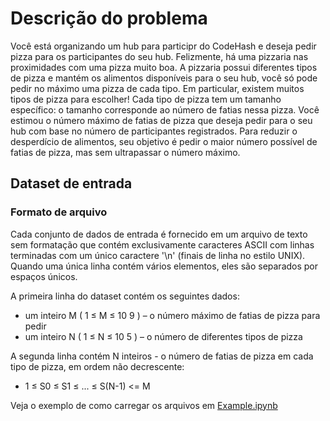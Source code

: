 # Descrição do problema
Você está organizando um hub para participr do CodeHash e deseja pedir pizza para os participantes do seu hub. Felizmente, há uma pizzaria nas proximidades com uma pizza muito boa.
A pizzaria possui diferentes tipos de pizza e mantém os alimentos disponíveis para o seu hub, você só pode pedir no máximo uma pizza de cada tipo. Em particular, existem
muitos tipos de pizza para escolher!
Cada tipo de pizza tem um tamanho específico: o tamanho corresponde ao número de fatias nessa pizza.
Você estimou o número máximo de fatias de pizza que deseja pedir para o seu
hub com base no número de participantes registrados. Para reduzir o desperdício de alimentos,
seu objetivo é pedir o maior número possível de fatias de pizza, mas sem ultrapassar o
número máximo.

## Dataset de entrada 
### Formato de arquivo
Cada conjunto de dados de entrada é fornecido em um arquivo de texto sem formatação que contém exclusivamente caracteres ASCII com linhas terminadas com um único caractere '\n' (finais de linha no estilo UNIX). Quando uma única linha contém vários elementos, eles são separados por espaços únicos.

A primeira linha do dataset contém os seguintes dados:
  - um inteiro M ( 1 ≤ M ≤ 10 9 ) – o número máximo de fatias de pizza para pedir
  - um inteiro N ( 1 ≤ N ≤ 10 5 ) – o número de diferentes tipos de pizza

A segunda linha contém N inteiros - o número de fatias de pizza em cada tipo de pizza, em ordem não decrescente:
  - 1 ≤ S0 ≤ S1 ≤ ... ≤ S(N-1) <= M

Veja o exemplo de como carregar os arquivos em [Example.ipynb](http://github.com/daltonvarao/hashcode2020/blob/Example.ipynb)